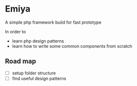 # Emiya

A simple php framework build for fast prototype

In order to 

- learn php design patterns
- learn how to write some common components from scratch

## Road map

- [ ] setup folder structure
- [ ] find useful design patterns

